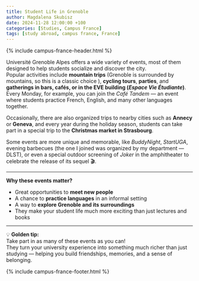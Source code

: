 ```yaml
---
title: Student Life in Grenoble
author: Magdalena Skubisz
date: 2024-11-28 12:00:00 +100
categories: [Studies, Campus France]
tags: [study abroad, campus france, France]
---
```

{% include campus-france-header.html %}

Université Grenoble Alpes offers a wide variety of events, most of them designed to help students socialize and discover the city.  
Popular activities include **mountain trips** (Grenoble is surrounded by mountains, so this is a classic choice ), **cycling tours**, **parties**, and **gatherings in bars, cafés, or in the EVE building (*Espace Vie Étudiante*)**.  
Every Monday, for example, you can join the *Café Tandem* — an event where students practice French, English, and many other languages together.  

Occasionally, there are also organized trips to nearby cities such as **Annecy** or **Geneva**, and every year during the holiday season, students can take part in a special trip to the **Christmas market in Strasbourg**.  

Some events are more unique and memorable, like *BuddyNight*, *StartUGA*, evening barbecues (the one I joined was organized by my department — DLST), or even a special outdoor screening of *Joker* in the amphitheater to celebrate the release of its sequel 🎬.  

---

**Why these events matter?**
- Great opportunities to **meet new people**  
- A chance to **practice languages** in an informal setting  
- A way to **explore Grenoble and its surroundings**  
- They make your student life much more exciting than just lectures and books  

---

💡 **Golden tip:**  
Take part in as many of these events as you can!  
They turn your university experience into something much richer than just studying — helping you build friendships, memories, and a sense of belonging.

{% include campus-france-footer.html %}